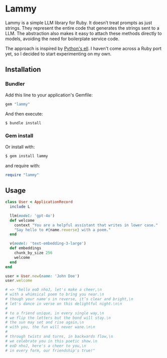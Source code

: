 # Lammy

Lammy is a simple LLM library for Ruby. It doesn’t treat prompts as just strings. They represent the entire code that generates the strings sent to a LLM. The abstraction also makes it easy to attach these methods directly to models, avoiding the need for boilerplate service code.

The approach is inspired by [Python's ell](https://github.com/MadcowD/ell). I haven't come across a Ruby port yet, so I decided to start experimenting on my own.

## Installation

### Bundler

Add this line to your application's Gemfile:

```ruby
gem "lammy"
```

And then execute:

```bash
$ bundle install
```

### Gem install

Or install with:

```bash
$ gem install lammy
```

and require with:

```ruby
require "lammy"
```

## Usage

```ruby
class User < ApplicationRecord
  include L

  llm(model: 'gpt-4o')
  def welcome
    context "You are a helpful assistant that writes in lower case."
    "Say hello to #{name.reverse} with a poem."
  end

  v(model: 'text-embedding-3-large')
  def embeddings
    chunk_by_size 256
    welcome
  end
end

user = User.new(name: 'John Doe')
user.welcome

# => "hello eoD nhoJ, let's make a cheer,\n
# with a whimsical poem to bring you near.\n
# though your name's in reverse, it’s clear and bright,\n
# let's dance in verse on this delightful night.\n\n
#
# to a friend unique, in every single way,\n
# we flip the letters but the bond will stay.\n
# the sun may set and rise again,\n
# with you, the fun will never wane.\n\n
#
# through twists and turns, in backwards flow,\n
# we celebrate you in this poetic show.\n
# eoD nhoJ, here's a cheer to you,\n
# in every form, our friendship's true!"
```
